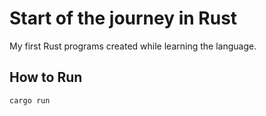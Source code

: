 # Start of the journey in Rust

My first Rust programs created while learning the language.

## How to Run

```bash
cargo run